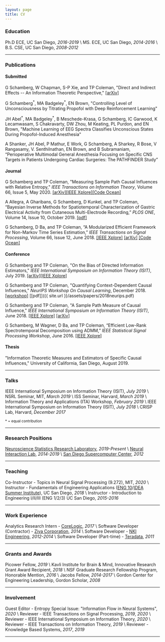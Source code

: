 ```yaml
---
layout: page
title: CV
---
```


### Education

Ph.D ECE, UC San Diego, *2016-2019* \\
MS. ECE, UC San Diego, *2014-2016* \\
B.S. CSE, UC San Diego, *2008-2012*

-----

### Publications

#### Submitted

G Schamberg, W Chapman, S-P Xie, and TP Coleman, "Direct and Indirect Effects -- An Information Theoretic Perspective," [[arXiv]](https://arxiv.org/abs/1912.10508)

G Schamberg<sup>\*</sup>, MA Badgeley<sup>\*</sup>, EN Brown, "Controlling Level of Unconsciousness by Titrating Propofol with Deep Reinforcement Learning"

JH Abel<sup>\*</sup>, MA Badgeley<sup>\*</sup>, B Meschede-Krasa, G Schamberg, IC Garwood, K Lecamwasam, S Chakravarty, DW Zhou, M Keating, PL Purdon, and EN Brown, "Machine Learning of EEG Spectra Classifies Unconscious States During Propofol-Induced Anesthesia"

A Shanker, JH Abel, P Mathur, E Work, G Schamberg, A Sharkey, R Bose, V Rangasamy, V. Senthilnathan, EN Brown, and B Subramaniam, “Perioperative Multimodal General Anesthesia Focusing on Specific CNS Targets in Patients Undergoing Cardiac Surgeries: The PATHFINDER Study”

#### Journal

G Schamberg and TP Coleman, "Measuring Sample Path Causal Influences with Relative Entropy," *IEEE Transactions on Information Theory*, Volume 66, Issue 5, May 2020.
[[arXiv]](https://arxiv.org/abs/1810.05250)[[IEEE Xplore]](https://ieeexplore.ieee.org/document/8856271)[[Code Ocean]](https://codeocean.com/capsule/8353473/tree/v1)

A Allegra, A Gharibans, G Schamberg, D Kunkel, and TP Coleman, “Bayesian Inverse Methods for Spatiotemporal Characterization of Gastric Electrical Activity from Cutaneous Multi-Electrode Recording,” *PLOS ONE*, Volume 14, Issue 10, October 2019. [[pdf]](https://journals.plos.org/plosone/article/file?id=10.1371/journal.pone.0220315&type=printable)

G Schamberg, D Ba, and TP Coleman, “A Modularized Efficient Framework for
Non-Markov Time Series Estimation,” *IEEE Transactions on Signal Processing*, Volume 66, Issue 12, June 2018.
[[IEEE Xplore]](https://ieeexplore.ieee.org/document/8259364/)
[[arXiv]](https://arxiv.org/abs/1706.04685)
[[Code Ocean]](https://codeocean.com/2018/01/16/a-modularized-efficient-framework-for-non-markov-time-series-estimation/)

#### Conference

G Schamberg and TP Coleman, "On the Bias of Directed Information Estimators," *IEEE International Symposium on Information Theory (ISIT)*, July 2019.
[[arXiv]](https://arxiv.org/abs/1902.00580)[[IEEE Xplore]](https://ieeexplore.ieee.org/document/8849531/)

G Schamberg and TP Coleman, "Quantifying Context-Dependent Causal Influences," *NeurIPS Workshop On Causal Learning*, December 2018. [[workshop]](https://sites.google.com/view/nips2018causallearning/home) [[pdf]]({{ site.url }}/assets/papers/2018neurips.pdf)

G Schamberg and TP Coleman, "A Sample Path Measure of Causal Influence," *IEEE International Symposium on Information Theory (ISIT)*, June 2018.
[[IEEE Xplore]](https://ieeexplore.ieee.org/document/8437627/)
[[arXiv]](https://arxiv.org/abs/1805.03333)

G Schamberg, M Wagner, D Ba, and TP Coleman, “Efficient Low-Rank Spectrotemporal Decomposition using ADMM,” *IEEE Statistical Signal Processing Workshop*, June 2016.
[[IEEE Xplore]](http://ieeexplore.ieee.org/document/7551797/)

#### Thesis

"Information Theoretic Measures and Estimators of Specific Causal Influences," University of California, San Diego, August 2019.

-----

### Talks

IEEE International Symposium on Information Theory (ISIT), *July 2019* \\
NSRL Seminar, MIT, *March 2019* \\
ISS Seminar, Harvard, *March 2019* \\
Information Theory and Applications (ITA) Workshop, *February 2019* \\
IEEE International Symposium on Information Theory (ISIT), *July 2018* \\
CRISP Lab, Harvard, *December 2017*

<sub>* = equal contribution</sub>

-----
<!---
### Posters
IEEE North American School of Information Theory (NASIT), *July 2019* \\
Information Theory and Applications (ITA) Workshop, *February 2019* \\
NeurIPS Workshop on Causal Learning, *December 2018* \\
IEEE Statistical Signal Processing Workshop, *June 2016*


-----
--->
### Research Positions

[Neuroscience Statistics Research Laboratory](http://www.neurostat.mit.edu/), *2019-Present* \\
[Neural Interaction Lab](http://coleman.ucsd.edu/), *2014-2019* \\
[San Diego Supercomputer Center](http://www.sdsc.edu/), *2012*

-----

### Teaching

Co-Instructor - Topics in Neural Signal Processing (9.272), MIT, *2020* \\
Instructor - Fundamentals of Engineering Applications ([ENG 10](http://jacobsschool.ucsd.edu/idea/eng10/index.html)/[IDEA Summer Institute](http://jacobsschool.ucsd.edu/idea/programs/freshman_summer_institute.shtml)), UC San Diego, *2018* \\
Instructor - Introduction to Engineering I/II/III (ENG 1/2/3) UC San Diego, *2015-2016*

-----

### Work Experience

Analytics Research Intern - [CoreLogic](http://www.corelogic.com/products/loansafe-fraud-manager.aspx), *2017* \\
Software Developer (Contractor) - [Ziva Corporation](http://www.ziva-corp.com/), *2014* \\
Software Developer - [NKI Engineering](http://nkiconsulting.com/), *2012-2014* \\
Software Developer (Part-time) - [Teradata](http://www.teradata.com/), *2011*

-----
<!---
### Leadership Development and Experience

Mentor - Jacobs Undergraduate Mentoring Program (JUMP), *2017-2018* \\
Gordon Scholar - Gordon Center for Engineering Leadership, *2008-Present* \\
President/Captain - UCSD Ski & Snowboard Team, *2010-2012*

-----
--->
### Grants and Awards

Picower Fellow, *2019* \\
Kavli Institute for Brain & Mind, Innovative Research Grant Award Recipient, *2018* \\
NSF Graduate Research Fellowship Program, Honorable Mention, *2016* \\
Jacobs Fellow, *2014-2017* \\
Gordon Center for Engineering Leadership, Gordon Scholar, *2008*

-----

### Involvement

Guest Editor - Entropy Special Issue: "Information Flow in Neural Systems", *2020* \\
Reviewer - IEEE Transactions on Signal Processing, *2019*, *2020* \\
Reviewer - IEEE International Symposium on Information Theory, *2020* \\
Reviewer - IEEE Transactions on Information Theory, *2019* \\
Reviewer - Knowledge Based Systems, *2017*, *2019* 
<!--Session Co-Chair - Information Theory and Applications (ITA) Workshop, *2017*-->

-----